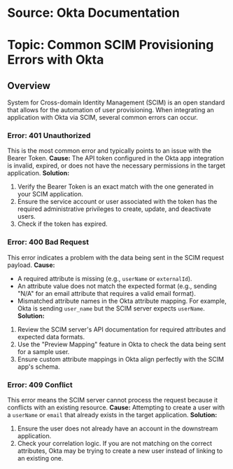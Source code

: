 # Source: Okta Documentation

# Topic: Common SCIM Provisioning Errors with Okta

## Overview

System for Cross-domain Identity Management (SCIM) is an open standard that allows for the automation of user provisioning. When integrating an application with Okta via SCIM, several common errors can occur.

### Error: 401 Unauthorized

This is the most common error and typically points to an issue with the Bearer Token.
**Cause:** The API token configured in the Okta app integration is invalid, expired, or does not have the necessary permissions in the target application.
**Solution:**

1. Verify the Bearer Token is an exact match with the one generated in your SCIM application.
2. Ensure the service account or user associated with the token has the required administrative privileges to create, update, and deactivate users.
3. Check if the token has expired.

### Error: 400 Bad Request

This error indicates a problem with the data being sent in the SCIM request payload.
**Cause:**

- A required attribute is missing (e.g., `userName` or `externalId`).
- An attribute value does not match the expected format (e.g., sending "N/A" for an email attribute that requires a valid email format).
- Mismatched attribute names in the Okta attribute mapping. For example, Okta is sending `user_name` but the SCIM server expects `userName`.
  **Solution:**

1. Review the SCIM server's API documentation for required attributes and expected data formats.
2. Use the "Preview Mapping" feature in Okta to check the data being sent for a sample user.
3. Ensure custom attribute mappings in Okta align perfectly with the SCIM app's schema.

### Error: 409 Conflict

This error means the SCIM server cannot process the request because it conflicts with an existing resource.
**Cause:** Attempting to create a user with a `userName` or `email` that already exists in the target application.
**Solution:**

1. Ensure the user does not already have an account in the downstream application.
2. Check your correlation logic. If you are not matching on the correct attributes, Okta may be trying to create a new user instead of linking to an existing one.

